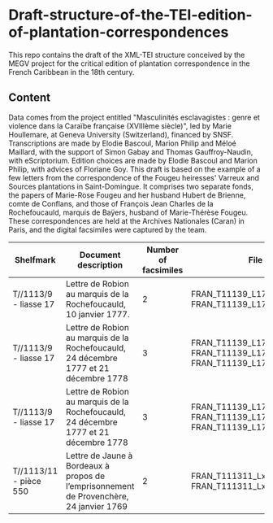 # Draft-structure-of-the-TEI-edition-of-plantation-correspondences
This repo contains the draft of the XML-TEI structure conceived by the MEGV project for the critical edition of plantation correspondence in the French Caribbean in the 18th century. 

## Content
Data comes from the project entitled "Masculinités esclavagistes : genre et violence dans la Caraïbe française (XVIIIème siècle)", led by Marie Houllemare, at Geneva University (Switzerland), financed by SNSF. Transcriptions are made by Elodie Bascoul, Marion Philip and Méloé Maillard, with the support of Simon Gabay and Thomas Gauffroy-Naudin, with eScriptorium. Edition choices are made by Elodie Bascoul and Marion Philip, with advices of Floriane Goy. 
This draft is based on the example of a few letters from the correspondence of the Fougeu heiresses' Varreux and Sources plantations in Saint-Domingue. It comprises two separate fonds, the papers of Marie-Rose Fougeu and her husband Hubert de Brienne, comte de Conflans, and those of François Jean Charles de la Rochefoucauld, marquis de Baÿers, husband of Marie-Thérèse Fougeu. These correspondences are held at the Archives Nationales (Caran) in Paris, and the digital facsimiles were captured by the team. 

| Shelfmark                 |  Document description                                                                 | Number of facsimiles| File names                                                        |
|-------------------------- |---------------------------------------------------------------------------------------| --------------------|----------------------------------------------------------------------------------|
| T//1113/9 - liasse 17     |Lettre de Robion au marquis de la Rochefoucauld, 10 janvier 1777.                      |            2        |FRAN_T11139_L17_SLfreres_Px_00378, FRAN_T11139_L17_SLfreres_Px_00379                                   |
| T//1113/9 - liasse 17     |Lettre de Robion au marquis de la Rochefoucauld, 24 décembre 1777 et 21 décembre 1778  |            3        |FRAN_T11139_L17_SLfreres_Px_00384, FRAN_T11139_L17_SLfreres_Px_00385, FRAN_T11139_L17_SLfreres_Px_00386|
| T//1113/9 - liasse 17     |Lettre de Robion au marquis de la Rochefoucauld, 24 décembre 1777 et 21 décembre 1778  |            3        |FRAN_T11139_L17_SLfreres_Px_00384, FRAN_T11139_L17_SLfreres_Px_00385, FRAN_T11139_L17_SLfreres_Px_00386|
|T//1113/11 - pièce 550     |Lettre de Jaune à Bordeaux à propos de l’emprisonnement de Provenchère, 24 janvier 1769|            2        | FRAN_T111311_Lx_SL3_P550_01139, FRAN_T111311_Lx_SL3_P550_01140                                         |






